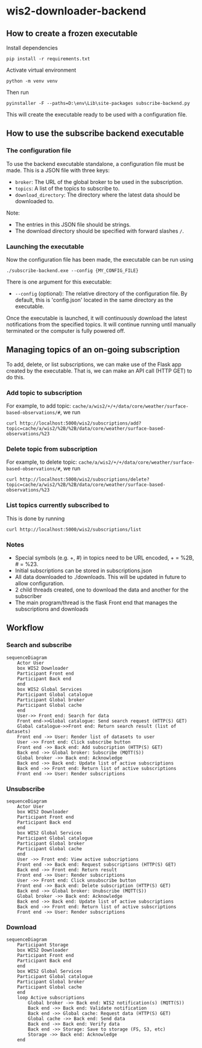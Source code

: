 # wis2-downloader-backend

## How to create a frozen executable

Install dependencies

``
pip install -r requirements.txt
``

Activate virtual environment

``
python -m venv venv
``

Then run

``
pyinstaller -F --paths=D:\env\Lib\site-packages subscribe-backend.py
``

This will create the executable ready to be used with a configuration file.

## How to use the subscribe backend executable
### The configuration file
To use the backend executable standalone, a configuration file must be made. This is a JSON file with three keys:

- `broker`: The URL of the global broker to be used in the subscription.
- `topics`: A list of the topics to subscribe to.
- `download_directory`: The directory where the latest data should be downloaded to.

Note:
- The entries in this JSON file should be strings.
- The download directory should be specified with forward slashes `/`.

### Launching the executable
Now the configuration file has been made, the executable can be run using

``
./subscribe-backend.exe --config {MY_CONFIG_FILE}
``

There is one argument for this executable:
- `--config` (optional): The relative directory of the configuration file. By default, this is 'config.json' located in the same directory as the executable.

Once the executable is launched, it will continuously download the latest notifications from the specified topics. It will continue running until manually terminated or the computer is fully powered off.

## Managing topics of an on-going subscription

To add, delete, or list subscriptions, we can make use of the Flask app created by the executable. That is, we can make an API call (HTTP GET) to do this.

### Add topic to subscription
For example, to add topic: `cache/a/wis2/+/+/data/core/weather/surface-based-observations/#`, we run

``
curl http://localhost:5000/wis2/subscriptions/add?topic=cache/a/wis2/%2B/%2B/data/core/weather/surface-based-observations/%23
``

### Delete topic from subscription
For example, to delete topic: `cache/a/wis2/+/+/data/core/weather/surface-based-observations/#`, we run

``
curl http://localhost:5000/wis2/subscriptions/delete?topic=cache/a/wis2/%2B/%2B/data/core/weather/surface-based-observations/%23
``

### List topics currently subscribed to
This is done by running

``
curl http://localhost:5000/wis2/subscriptions/list
``

### Notes

- Special symbols (e.g. +, #) in topics need to be URL encoded, + = %2B, # = %23.
- Initial subscriptions can be stored in subscriptions.json
- All data downloaded to ./downloads. This will be updated in future to allow configuration. 
- 2 child threads created, one to download the data and another for the subscriber
- The main program/thread is the flask Front end that manages the subscriptions and downloads


## Workflow

### Search and subscribe

```mermaid
sequenceDiagram
    Actor User
    box WIS2 Downloader
    Participant Front end
    Participant Back end
    end
    box WIS2 Global Services
    Participant Global catalogue
    Participant Global broker
    Participant Global cache
    end
    User->> Front end: Search for data
    Front end->>Global catalogue: Send search request (HTTP(S) GET)
    Global catalogue->>Front end: Return search result (list of datasets)
    Front end ->> User: Render list of datasets to user
    User ->> Front end: Click subscribe button
    Front end ->> Back end: Add subscription (HTTP(S) GET)
    Back end ->> Global broker: Subscribe (MQTT(S))
    Global broker ->> Back end: Acknowledge
    Back end ->> Back end: Update list of active subscriptions
    Back end ->> Front end: Return list of active subscriptions
    Front end ->> User: Render subscriptions    
```

### Unsubscribe

```mermaid
sequenceDiagram
    Actor User
    box WIS2 Downloader
    Participant Front end
    Participant Back end
    end
    box WIS2 Global Services
    Participant Global catalogue
    Participant Global broker
    Participant Global cache
    end
    User ->> Front end: View active subscriptions
    Front end ->> Back end: Request subscriptions (HTTP(S) GET)
    Back end ->> Front end: Return result
    Front end ->> User: Render subscriptions
    User ->> Front end: Click unsubscribe button
    Front end ->> Back end: Delete subscription (HTTP(S) GET)
    Back end ->> Global broker: Unubscribe (MQTT(S))
    Global broker ->> Back end: Acknowledge
    Back end ->> Back end: Update list of active subscriptions
    Back end ->> Front end: Return list of active subscriptions
    Front end ->> User: Render subscriptions    
```

### Download
```mermaid
sequenceDiagram
    Participant Storage
    box WIS2 Downloader
    Participant Front end
    Participant Back end
    end
    box WIS2 Global Services
    Participant Global catalogue
    Participant Global broker
    Participant Global cache
    end
    loop Active subscriptions
        Global broker ->> Back end: WIS2 notification(s) (MQTT(S))
        Back end ->> Back end: Validate notification
        Back end ->> Global cache: Request data (HTTP(S) GET)
        Global cache ->> Back end: Send data
        Back end ->> Back end: Verify data
        Back end ->> Storage: Save to storage (FS, S3, etc)
        Storage ->> Back end: Acknowledge
    end
```